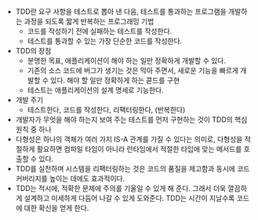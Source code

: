 - TDD란 요구 사항을 테스트로 뽑아 낸 다음, 테스트를 통과하는 프로그램을 개발하는 과정을 되도록 짧게 반복하는 프로그래밍 기법
	- 코드를 작성하기 전에 실패하는 테스트를 작성한다.
	- 테스트를 통과할 수 있는 가장 단순한 코드를 작성한다.
- TDD의 장점
	- 분명한 목표, 애플리케이션이 해야 하는 일만 정확하게 개발할 수 있다.
	- 기존의 소스 코드에 버그가 생기는 것은 막아 주면서, 새로운 기능을 빠르게 개발할 수 있다. 해야 할 일만 정확하게 하는 콛드를 구현
	- 테스트는 애플리케이션의 설계 명세로 기능한다.
- 개발 주기
	- 테스트한다, 코드를 작성한다, 리팩터링한다, (반복한다)
- 개발자가 무엇을 해야 하는지 보여 주는 테스트를 먼저 구현하는 것이 TDD의 핵심 원칙 중 하나
- 다형성은 하나의 객체가 여러 가지 IS-A 관계를 가질 수 있다는 의미로, 다형성을 적절하게 활요하면 컴파일 타임이 아니라 런타임에서 적절한 타입에 맞는 메서드를 호출할 수 있다.
- TDD를 실천하며 시스템을 리팩터링하는 것은 코드의 품질을 제고함과 동시에 코드 커버리지를 높이는 데에도 효과적이다.
- TDD는 적시에, 적확한 문제에 주의를 기울일 수 있게 해 준다. 그래서 더욱 깔끔하게 설계하고 미세하게 다듬어 나갈 수 있게 도와준다. TDD는 시간이 지날수록 코드에 대한 확신을 얻게 한다.